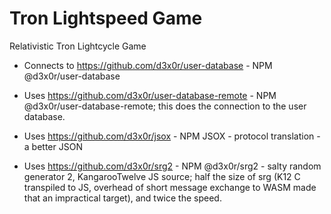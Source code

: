 # Tron Lightspeed Game

Relativistic Tron Lightcycle Game


- Connects to https://github.com/d3x0r/user-database - NPM @d3x0r/user-database

- Uses https://github.com/d3x0r/user-database-remote - NPM @d3x0r/user-database-remote; this does the connection to the user database.
- Uses https://github.com/d3x0r/jsox - NPM JSOX - protocol translation - a better JSON
- Uses https://github.com/d3x0r/srg2 - NPM @d3x0r/srg2 - salty random generator 2, KangarooTwelve JS source; half the size of srg (K12 C transpiled to JS, overhead of short message exchange to WASM made that an impractical target), and twice the speed.


